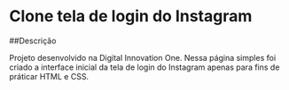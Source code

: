 # Clone tela de login do Instagram

##Descrição

Projeto desenvolvido na Digital Innovation One. Nessa página simples foi criado a interface inicial da tela de login do Instagram apenas para fins de práticar HTML e CSS.
